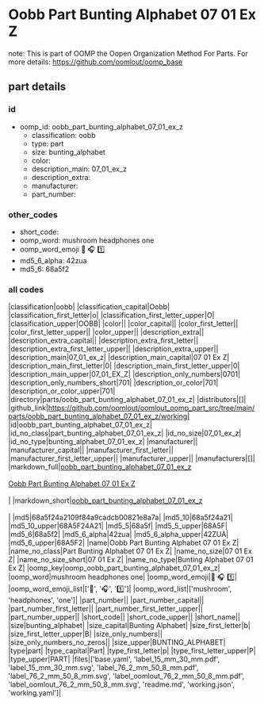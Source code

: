 # Oobb Part Bunting Alphabet 07 01 Ex Z  

note: This is part of OOMP the Oopen Organization Method For Parts. For more details: https://github.com/oomlout/oomp_base

##  part details





### id
* oomp_id: oobb_part_bunting_alphabet_07_01_ex_z
  * classification: oobb
  * type: part
  * size: bunting_alphabet
  * color: 
  * description_main: 07_01_ex_z
  * description_extra: 
  * manufacturer: 
  * part_number: 

### other_codes
* short_code: 
* oomp_word: mushroom headphones one
* oomp_word_emoji :mushroom: :headphones: :one:
* md5_6_alpha: 42zua
* md5_6: 68a5f2

### all codes 
|classification|oobb|
|classification_capital|Oobb|
|classification_first_letter|o|
|classification_first_letter_upper|O|
|classification_upper|OOBB|
|color||
|color_capital||
|color_first_letter||
|color_first_letter_upper||
|color_upper||
|description_extra||
|description_extra_capital||
|description_extra_first_letter||
|description_extra_first_letter_upper||
|description_extra_upper||
|description_main|07_01_ex_z|
|description_main_capital|07 01 Ex Z|
|description_main_first_letter|0|
|description_main_first_letter_upper|0|
|description_main_upper|07_01_EX_Z|
|description_only_numbers|0701|
|description_only_numbers_short|701|
|description_or_color|701|
|description_or_color_upper|701|
|directory|parts/oobb_part_bunting_alphabet_07_01_ex_z|
|distributors|[]|
|github_link|https://github.com/oomlout/oomlout_oomp_part_src/tree/main/parts/oobb_part_bunting_alphabet_07_01_ex_z/working|
|id|oobb_part_bunting_alphabet_07_01_ex_z|
|id_no_class|part_bunting_alphabet_07_01_ex_z|
|id_no_size|07_01_ex_z|
|id_no_type|bunting_alphabet_07_01_ex_z|
|manufacturer||
|manufacturer_capital||
|manufacturer_first_letter||
|manufacturer_first_letter_upper||
|manufacturer_upper||
|manufacturers|[]|
|markdown_full|[oobb_part_bunting_alphabet_07_01_ex_z](https://github.com/oomlout/oomlout_oomp_part_src/tree/main/parts/oobb_part_bunting_alphabet_07_01_ex_z/working)<br>[](https://github.com/oomlout/oomlout_oomp_part_src/tree/main/parts/oobb_part_bunting_alphabet_07_01_ex_z/working)<br>[Oobb Part Bunting Alphabet 07 01 Ex Z](https://github.com/oomlout/oomlout_oomp_part_src/tree/main/parts/oobb_part_bunting_alphabet_07_01_ex_z/working)<br><br>|
|markdown_short|[oobb_part_bunting_alphabet_07_01_ex_z](https://github.com/oomlout/oomlout_oomp_part_src/tree/main/parts/oobb_part_bunting_alphabet_07_01_ex_z/working)<br><br>|
|md5|68a5f24a2109f84a9cadcb00821e8a7a|
|md5_10|68a5f24a21|
|md5_10_upper|68A5F24A21|
|md5_5|68a5f|
|md5_5_upper|68A5F|
|md5_6|68a5f2|
|md5_6_alpha|42zua|
|md5_6_alpha_upper|42ZUA|
|md5_6_upper|68A5F2|
|name|Oobb Part Bunting Alphabet 07 01 Ex Z|
|name_no_class|Part Bunting Alphabet 07 01 Ex Z|
|name_no_size|07 01 Ex Z|
|name_no_size_short|07 01 Ex Z|
|name_no_type|Bunting Alphabet 07 01 Ex Z|
|oomp_key|oomp_oobb_part_bunting_alphabet_07_01_ex_z|
|oomp_word|mushroom headphones one|
|oomp_word_emoji|:mushroom: :headphones: :one:|
|oomp_word_emoji_list|[':mushroom:', ':headphones:', ':one:']|
|oomp_word_list|['mushroom', 'headphones', 'one']|
|part_number||
|part_number_capital||
|part_number_first_letter||
|part_number_first_letter_upper||
|part_number_upper||
|short_code||
|short_code_upper||
|short_name||
|size|bunting_alphabet|
|size_capital|Bunting Alphabet|
|size_first_letter|b|
|size_first_letter_upper|B|
|size_only_numbers||
|size_only_numbers_no_zeros||
|size_upper|BUNTING_ALPHABET|
|type|part|
|type_capital|Part|
|type_first_letter|p|
|type_first_letter_upper|P|
|type_upper|PART|
|files|['base.yaml', 'label_15_mm_30_mm.pdf', 'label_15_mm_30_mm.svg', 'label_76_2_mm_50_8_mm.pdf', 'label_76_2_mm_50_8_mm.svg', 'label_oomlout_76_2_mm_50_8_mm.pdf', 'label_oomlout_76_2_mm_50_8_mm.svg', 'readme.md', 'working.json', 'working.yaml']|
